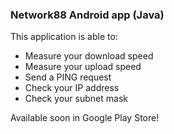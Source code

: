 ### Network88 Android app (Java)
This application is able to:
- Measure your download speed
- Measure your upload speed
- Send a PING request
- Check your IP address
- Check your subnet mask

Available soon in Google Play Store!
